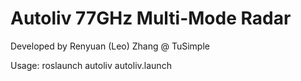 # Autoliv 77GHz Multi-Mode Radar
Developed by Renyuan (Leo) Zhang @ TuSimple

Usage:
roslaunch autoliv autoliv.launch